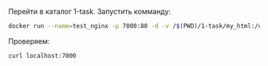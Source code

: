 Перейти в каталог 1-task. 
Запустить комманду:
```bash
docker run --name=test_nginx -p 7000:80 -d -v /$(PWD)/1-task/my_html:/usr/share/nginx/html nginx
```
Проверяем:
```bash
curl localhost:7000
```
